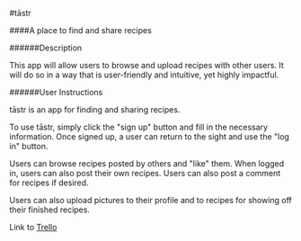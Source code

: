 #tāstr

####A place to find and share recipes

######Description

This app will allow users to browse and upload recipes with other users.
It will do so in a way that is user-friendly and intuitive, yet highly impactful.

######User Instructions

tāstr is an app for finding and sharing recipes. 


To use tāstr, simply click the "sign up" button and fill in the necessary information.  Once signed up, a user can return to the sight and use the "log in" button. 

Users can browse recipes posted by others and "like" them.  When logged in, users can also post their own recipes.  Users can also post a comment for recipes if desired. 

Users can also upload pictures to their profile and to recipes for showing off their finished recipes.  


Link to [Trello](https://trello.com/b/gKjgF9uc/tastr)
